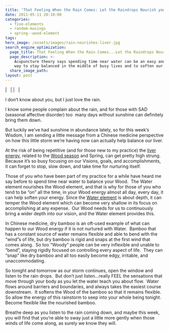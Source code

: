 ```yaml
---
title: 'That Feeling When the Rain Comes: Let the Raindrops Nourish your Liver.'
date: 2011-05-11 20:10:00
categories:
  - five-elements
  - random-musings
  - spring--wood-element
tags:
hero_image: /assets/images/rain-nourishes-liver.jpg
search_engine_optimization:
  page_title: That Feeling When the Rain Comes...Let the Raindrops Nourish your Liver.
  page_description: >-
    Acupuncture theory says spending time near water can be an easy and relaxing
    way to stay balanced in the middle of busy lives and to soften our liver.
  share_image_path:
layout: post
---
```


| &nbsp; |
| &nbsp; |

I don’t know about you, but I just love the rain.

I know some people complain about the rain, and for those with SAD (seasonal affective disorder) too&nbsp; many days without sunshine can definitely bring them down.

But luckily we’ve had sunshine in abundance lately, so for this week’s Wisdom, I am sending a little message from a Chinese medicine perspective on how this little storm we’re having now can actually help balance our liver.

At the risk of being repetitive (and for those new to my practice) the [liver energy](/2017/12/29/is-your-jing-depleted-a-chinese-medicine-concept-you-may-want-to-know-about/), related to the [Wood season](/2018/03/15/ready-set-wood-season-tips-for-staying-balanced-in-spring/2018/05/15/ready-set-wood-season-what-acupuncture-theory-has-to-say-about-spring/) and Spring, can get pretty high strung.&nbsp; Because it’s so busy focusing on our Visions, goals, and accomplishments, it can forget to stop, slow down, and take time for nurturing itself.

Those of you who have been part of my practice for a while have heard me say before to spend time near water to balance your Wood.&nbsp; The Water element nourishes the Wood element, and that is why for those of you who tend to be “on” all the time, in your Wood energy almost all day, every day, it can help soften your energy. Since the [Water element](/2017/12/31/water-element-its-depths-will-keep-you-balanced-in-winter/) is about depth, it can temper the Wood element which can become very shallow in its focus on accomplishing at any expense.&nbsp; Our Wood needs for us to continuously bring a wider depth into our vision, and the Water element provides this.

In Chinese medicine, dry bamboo is an oft-used example of what can happen to our Wood energy if it is not nurtured with Water.&nbsp; Bamboo that has a constant source of water remains flexible and able to bend with the “wind”s of life, but dry bamboo is rigid and snaps at the first wind that comes along.&nbsp; So too “Woody” people can be very inflexible and unable to “bend”, staying rigidly focused on controlling every aspect of life.&nbsp; They can “snap” like dry bamboo and all too easily become edgy, irritable, and unaccommodating.

So tonight and tomorrow as our storm continues, open the window and listen to the rain drops.&nbsp; But don’t just listen…really FEEL the sensations that move through your body as you let the water teach you about flow.&nbsp; Water flows around barriers and boundaries, and always takes the easiest course downstream.&nbsp; It softens the Wood of the bamboo so that it remains flexible.&nbsp; So allow the energy of this rainstorm to seep into your whole being tonight.&nbsp; Become flexible like the nourished bamboo.

Breathe deep as you listen to the rain coming down, and maybe this week, you will find that you’re able to sway just a little more gently when those winds of life come along, as surely we know they will.